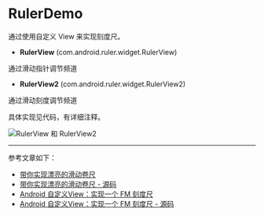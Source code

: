 # RulerDemo

通过使用自定义 View 来实现刻度尺。

- **RulerView** (com.android.ruler.widget.RulerView)

通过滑动指针调节频道

- **RulerView2** (com.android.ruler.widget.RulerView2)

通过滑动刻度调节频道

具体实现见代码，有详细注释。

![RulerView 和 RulerView2](https://github.com/Edger/RulerDemo/⁨⁨ScreenRecord⁩/Screenrecorder.gif)

---

参考文章如下：

- [带你实现漂亮的滑动卷尺](https://www.jianshu.com/p/06e65ef3f3f1)
- [带你实现漂亮的滑动卷尺 - 源码](https://github.com/jdqm/TapeView)
- [Android 自定义View：实现一个 FM 刻度尺](https://juejin.im/post/5d0afe1f51882508be27a504)
- [Android 自定义View：实现一个 FM 刻度尺 - 源码](https://github.com/gs666/RulerDemo)